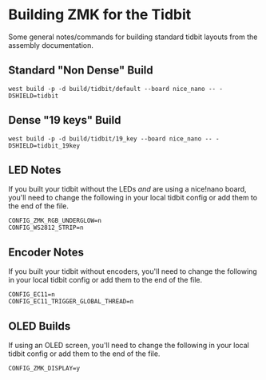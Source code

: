 # Building ZMK for the Tidbit

Some general notes/commands for building standard tidbit layouts from the assembly documentation.

## Standard "Non Dense" Build

```
west build -p -d build/tidbit/default --board nice_nano -- -DSHIELD=tidbit
```

## Dense "19 keys" Build

```
west build -p -d build/tidbit/19_key --board nice_nano -- -DSHIELD=tidbit_19key
```

## LED Notes

If you built your tidbit without the LEDs _and_ are using a nice!nano board, you'll need to change the following in your local tidbit config or add them to the end of the file.

```
CONFIG_ZMK_RGB_UNDERGLOW=n
CONFIG_WS2812_STRIP=n
```

## Encoder Notes

If you built your tidbit without encoders, you'll need to change the following in your local tidbit config or add them to the end of the file.

```
CONFIG_EC11=n
CONFIG_EC11_TRIGGER_GLOBAL_THREAD=n
```

## OLED Builds

If using an OLED screen, you'll need to change the following in your local tidbit config or add them to the end of the file.

```
CONFIG_ZMK_DISPLAY=y
```
